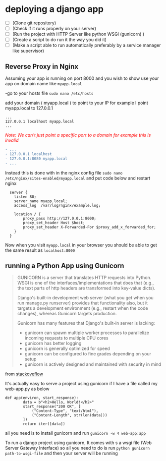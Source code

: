 # deploying a django app

- [ ] (Clone git repository)
- [ ] (Check if it runs properly on your server)
- [ ] (Run the project with HTTP Server like python WSGI (gunicorn) )
- [ ] (Create a script to do run it the way you did it)
- [ ] (Make a script able to run automatically preferably by a service manager like supervisor)

## Reverse Proxy in Nginx
Assuming your app is running on port 8000 and you wish to show use your app on domain name like `myapp.local`

-go to your hosts file 
`sudo nano /etc/hosts`

add your domain ( myapp.local ) to point to your IP for example I point myapp.local to 127.0.0.1
```
...
127.0.0.1 localhost myapp.local
...
```
<font color="red">*Note: We can't just point a specific port to a domain for example this is invalid*</font>
```diff
- ...
- 127.0.0.1 localhost 
- 127.0.0.1:8080 myapp.local
- ...
```

Instead this is done with in the nginx config file `sudo nano /etc/nginx/sites-enabled/myapp.local` and put code below and restart nginx
```
  server {
    listen 80;
    server_name myapp.local;
    access_log  /var/log/nginx/example.log;

    location / {
        proxy_pass http://127.0.0.1:8000;
        proxy_set_header Host $host;
        proxy_set_header X-Forwarded-For $proxy_add_x_forwarded_for;
    }
  }
```

Now when you visit `myapp.local` in your browser you should be able to get the same result as `localhost:8000`

## running a Python App using Gunicorn
> GUNICORN is a server that translates HTTP requests into Python. WSGI is one of the interfaces/implementations that does that (e.g., the text parts of http headers are transformed into key-value dicts).
>
>Django's built-in development web server (what you get when you run manage.py runserver) provides that functionality also, but it targets a development environment (e.g., restart when the code changes), whereas Gunicorn targets production.
>
>Gunicorn has many features that Django's built-in server is lacking:
>- gunicorn can spawn multiple worker processes to parallelize incoming requests to multiple CPU cores 
>- gunicorn has better logging
>- gunicorn is generally optimized for speed
>- gunicorn can be configured to fine grades depending on your setup
>- gunicorn is actively designed and maintained with security in mind

from <a href="https://stackoverflow.com/a/35660663/6842763">stackoveflow</a>

It's actually easy to serve a project using gunicorn 
if I have a file called my web-app.py as below 
```
def app(environ, start_response):
        data = b"<h2>Hello, World!</h2>"
        start_response("200 OK", [
            ("Content-Type", "text/html"),
            ("Content-Length", str(len(data)))
        ])
        return iter([data])
```
all you need is to install gunicorn and run `gunicorn -w 4 web-app:app`

To run  a django project using gunicorn, It comes with s a wsgi file (Web Server Gateway Interface) so all you need to do is run `python gunicorn path-to-wsgi-file` and then your server will be running